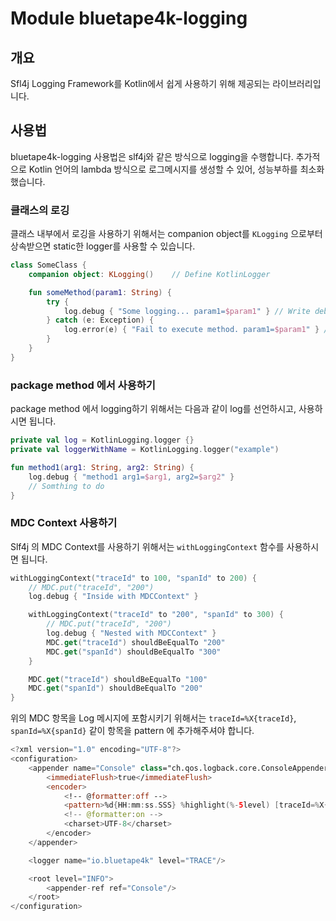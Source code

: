 # Module bluetape4k-logging

## 개요

Sfl4j Logging Framework를 Kotlin에서 쉽게 사용하기 위해 제공되는 라이브러리입니다.

## 사용법

bluetape4k-logging 사용법은 slf4j와 같은 방식으로 logging을 수행합니다.
추가적으로 Kotlin 언어의 lambda 방식으로 로그메시지를 생성할 수 있어, 성능부하를 최소화했습니다.

### 클래스의 로깅

클래스 내부에서 로깅을 사용하기 위해서는 companion object를 `KLogging` 으로부터 상속받으면 static한 logger를 사용할 수 있습니다.

```kotlin
class SomeClass {
    companion object: KLogging()    // Define KotlinLogger

    fun someMethod(param1: String) {
        try {
            log.debug { "Some logging... param1=$param1" } // Write debug log message
        } catch (e: Exception) {
            log.error(e) { "Fail to execute method. param1=$param1" } // Write error log message
        }
    }
}
```

### package method 에서 사용하기

package method 에서 logging하기 위해서는 다음과 같이 log를 선언하시고, 사용하시면 됩니다.

```kotlin
private val log = KotlinLogging.logger {}
private val loggerWithName = KotlinLogging.logger("example")

fun method1(arg1: String, arg2: String) {
    log.debug { "method1 arg1=$arg1, arg2=$arg2" }
    // Somthing to do
}
```

### MDC Context 사용하기

Slf4j 의 MDC Context를 사용하기 위해서는 `withLoggingContext` 함수를 사용하시면 됩니다.

```kotlin
withLoggingContext("traceId" to 100, "spanId" to 200) {
    // MDC.put("traceId", "200")
    log.debug { "Inside with MDCContext" }

    withLoggingContext("traceId" to "200", "spanId" to 300) {
        // MDC.put("traceId", "200")
        log.debug { "Nested with MDCContext" }
        MDC.get("traceId") shouldBeEqualTo "200"
        MDC.get("spanId") shouldBeEqualTo "300"
    }

    MDC.get("traceId") shouldBeEqualTo "100"
    MDC.get("spanId") shouldBeEqualTo "200"
}
```

위의 MDC 항목을 Log 메시지에 포함시키기 위해서는 `traceId=%X{traceId}`, `spanId=%X{spanId}` 같이 항목을 pattern 에 추가해주셔야 합니다.

```kotlin
<?xml version="1.0" encoding="UTF-8"?>
<configuration>
    <appender name="Console" class="ch.qos.logback.core.ConsoleAppender">
        <immediateFlush>true</immediateFlush>
        <encoder>
            <!-- @formatter:off -->
            <pattern>%d{HH:mm:ss.SSS} %highlight(%-5level) [traceId=%X{traceId}][spanId=%X{spanId}][%.24thread] %logger{36}:%line: %msg%n%throwable</pattern>
            <!-- @formatter:on -->
            <charset>UTF-8</charset>
        </encoder>
    </appender>

    <logger name="io.bluetape4k" level="TRACE"/>

    <root level="INFO">
        <appender-ref ref="Console"/>
    </root>
</configuration>
```
